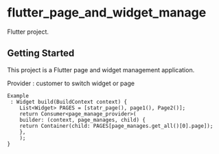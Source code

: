 # flutter_page_and_widget_manage

 Flutter project.

## Getting Started

This project is a Flutter page and widget management application.

Provider 
    : customer to switch widget or page 


    Example
     : Widget build(BuildContext context) {
        List<Widget> PAGES = [statr_page(), page1(), Page2()];
        return Consumer<page_manage_provider>(
        builder: (context, page_manages, child) {
        return Container(child: PAGES[page_manages.get_all()[0].page]);
        },
        );
    }

